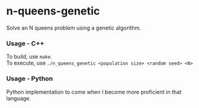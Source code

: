 # n-queens-genetic
Solve an N queens problem using a genetic algorithm.  

###  Usage - C++
To build, use `make`.  
To execute, use `./n_queens_genetic <population size> <random seed> <N>`

### Usage - Python

Python implementation to come when I become more proficient in that language.
